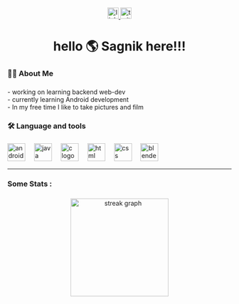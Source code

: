 ###

<div align="center">
  <a href="www.linkedin.com/in/
sagnikkroy" target="_blank">
    <img src="https://img.shields.io/static/v1?message=LinkedIn&logo=linkedin&label=&color=0077B5&logoColor=white&labelColor=&style=for-the-badge" height="25" alt="linkedin logo"  />
  </a>
 <a href="https://x.com/Sagnikkroy" target="_blank">
  <img src="https://img.shields.io/static/v1?message=Twitter&logo=twitter&label=&color=1DA1F2&logoColor=white&labelColor=&style=for-the-badge" height="25" alt="twitter logo"  />
   </a>
</div>

###



###

<h1 align="center">hello 🌎 Sagnik here!!!</h1>

###

<h3 align="left">👩‍💻  About Me</h3>

###

<p align="left">- working on learning backend web-dev<br>- currently learning Android development <br>- In my free time I like to take pictures and film</p>

###

<h3 align="left">🛠 Language and tools</h3>

###

<div align="left">
 
  
  <img src="https://cdn.jsdelivr.net/gh/devicons/devicon/icons/androidstudio/androidstudio-original.svg" height="40" alt="androidstudio logo"  />
  <img width="12" />
  <img src="https://cdn.jsdelivr.net/gh/devicons/devicon/icons/java/java-original.svg" height="40" alt="java logo"  />
  <img width="12" />
  <img src="https://cdn.jsdelivr.net/gh/devicons/devicon/icons/c/c-original.svg" height="40" alt="c logo"  />
  <img width="12" />
  <img src="https://cdn.jsdelivr.net/gh/devicons/devicon/icons/html/html-original.svg" height="40" alt="html logo"  />
  <img width="12" />
  <img src="https://cdn.jsdelivr.net/gh/devicons/devicon/icons/css/css-original.svg" height="40" alt="css logo"  />
  <img width="12" />
  <img src="https://cdn.jsdelivr.net/gh/devicons/devicon/icons/blender/blender-original.svg" height="40" alt="blender logo"  />
</div>
<hr/>

###

<h3 align="left">Some Stats :</h3>

###

<div align="center">
  <img src="https://streak-stats.demolab.com?user=sagnikkroy&locale=en&mode=daily&theme=dark&hide_border=false&border_radius=5&order=3" height="220" alt="streak graph"  />
</div>

###
